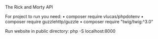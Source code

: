 The Rick and Morty API

For project to run you need:
• composer require vlucas/phpdotenv
• composer require guzzlehttp/guzzle
• composer require "twig/twig:^3.0"

Run website in public directory: php -S localhost:8000
